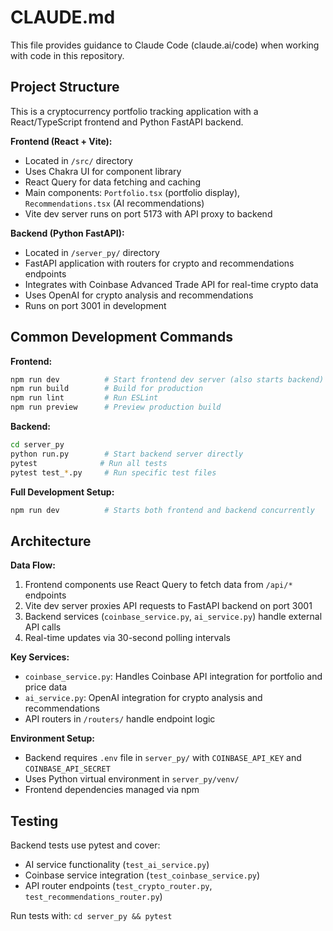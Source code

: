 # CLAUDE.md

This file provides guidance to Claude Code (claude.ai/code) when working with code in this repository.

## Project Structure

This is a cryptocurrency portfolio tracking application with a React/TypeScript frontend and Python FastAPI backend.

**Frontend (React + Vite):**
- Located in `/src/` directory
- Uses Chakra UI for component library
- React Query for data fetching and caching
- Main components: `Portfolio.tsx` (portfolio display), `Recommendations.tsx` (AI recommendations)
- Vite dev server runs on port 5173 with API proxy to backend

**Backend (Python FastAPI):**
- Located in `/server_py/` directory  
- FastAPI application with routers for crypto and recommendations endpoints
- Integrates with Coinbase Advanced Trade API for real-time crypto data
- Uses OpenAI for crypto analysis and recommendations
- Runs on port 3001 in development

## Common Development Commands

**Frontend:**
```bash
npm run dev          # Start frontend dev server (also starts backend)
npm run build        # Build for production
npm run lint         # Run ESLint
npm run preview      # Preview production build
```

**Backend:**
```bash
cd server_py
python run.py        # Start backend server directly
pytest              # Run all tests
pytest test_*.py     # Run specific test files
```

**Full Development Setup:**
```bash
npm run dev          # Starts both frontend and backend concurrently
```

## Architecture

**Data Flow:**
1. Frontend components use React Query to fetch data from `/api/*` endpoints
2. Vite dev server proxies API requests to FastAPI backend on port 3001
3. Backend services (`coinbase_service.py`, `ai_service.py`) handle external API calls
4. Real-time updates via 30-second polling intervals

**Key Services:**
- `coinbase_service.py`: Handles Coinbase API integration for portfolio and price data
- `ai_service.py`: OpenAI integration for crypto analysis and recommendations
- API routers in `/routers/` handle endpoint logic

**Environment Setup:**
- Backend requires `.env` file in `server_py/` with `COINBASE_API_KEY` and `COINBASE_API_SECRET`
- Uses Python virtual environment in `server_py/venv/`
- Frontend dependencies managed via npm

## Testing

Backend tests use pytest and cover:
- AI service functionality (`test_ai_service.py`)
- Coinbase service integration (`test_coinbase_service.py`) 
- API router endpoints (`test_crypto_router.py`, `test_recommendations_router.py`)

Run tests with: `cd server_py && pytest`